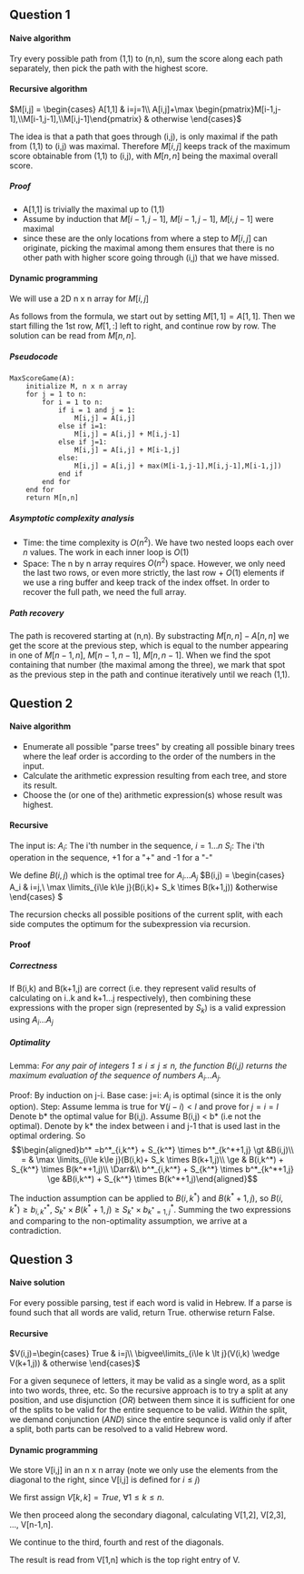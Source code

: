 ## Question 1
#### Naive algorithm
Try every possible path from (1,1) to (n,n), sum the score along each path separately, then pick the path with the highest score.


#### Recursive algorithm
$M[i,j] = \begin{cases}
A[1,1] & i=j=1\\
A[i,j]+\max \begin{pmatrix}M[i-1,j-1],\\M[i-1,j-1],\\M[i,j-1]\end{pmatrix} & otherwise
\end{cases}$

The idea is that a path that goes through (i,j), is only maximal if the path from (1,1) to (i,j) was maximal. Therefore $M[i,j]$ keeps track of the maximum score obtainable from (1,1) to (i,j), with $M[n,n]$ being the maximal overall score.


##### Proof
- A[1,1] is trivially the maximal up to (1,1)
- Assume by induction that $M[i-1,j-1],\ M[i-1,j-1],\ M[i,j-1]$ were maximal
- since these are the only locations from where a step to $M[i,j]$ can originate, picking the maximal among them ensures that there is no other path with higher score going through (i,j) that we have missed.

#### Dynamic programming
We will use a 2D n x n array for $M[i,j]$

As follows from the formula, we start out by setting $M[1,1]=A[1,1]$. Then we start filling the 1st row, $M[1,:]$ left to right, and continue row by row. The solution can be read from $M[n,n]$.

##### Pseudocode

```
MaxScoreGame(A):
    initialize M, n x n array
    for j = 1 to n:
        for i = 1 to n:
            if i = 1 and j = 1:
                M[i,j] = A[i,j]
            else if i=1:
                M[i,j] = A[i,j] + M[i,j-1]
            else if j=1:
                M[i,j] = A[i,j] + M[i-1,j]
            else:
                M[i,j] = A[i,j] + max(M[i-1,j-1],M[i,j-1],M[i-1,j])
            end if
        end for
    end for
    return M[n,n]
```

##### Asymptotic complexity analysis
- Time: the time complexity is $O(n^2)$. We have two nested loops each over $n$ values. The work in each inner loop is $O(1)$
- Space: The n by n array requires $O(n^2)$ space. However, we only need the last two rows, or even more strictly, the last row + $O(1)$ elements if we use a ring buffer and keep track of the index offset. In order to recover the full path, we need the full array.

##### Path recovery
The path is recovered starting at (n,n). By substracting $M[n,n]-A[n,n]$ we get the score at the previous step, which is equal to the number appearing in one of $M[n-1,n],\ M[n-1,n-1],\ M[n, n-1]$. When we find the spot containing that number (the maximal among the three), we mark that spot as the previous step in the path and continue iteratively until we reach (1,1).



## Question 2
#### Naive algorithm
- Enumerate all possible "parse trees" by creating all possible binary trees where the leaf order is according to the order of the numbers in the input.
- Calculate the arithmetic expression resulting from each tree, and store its result.
- Choose the (or one of the) arithmetic expression(s) whose result was highest.

#### Recursive


The input is:
$A_i$: The i'th number in the sequence, $i=1\ldots n$
$S_i$: The i'th operation in the sequence, +1 for a "+" and -1 for a "-"

<!--
The output is:
$T = (C_L,C_R)$ A binary tree node where each child can be either a tree or an $A_i$ input.
-->

We define $B(i,j)$ which is the optimal tree for $A_i \ldots A_j$
$B(i,j) = \begin{cases}
A_i & i=j,\\
\max \limits_{i\le k\le j}(B(i,k)+ S_k \times B(k+1,j)) &otherwise
\end{cases}
$

The recursion checks all possible positions of the current split, with each side computes the optimum for the subexpression via recursion.



#### Proof
##### Correctness
If B(i,k) and B(k+1,j) are correct (i.e. they represent valid results of calculating on i..k and k+1...j respectively), then combining these expressions with the proper sign (represented by $S_k$) is a valid expression using $A_i\ldots A_j$

##### Optimality
Lemma: _For any pair of integers $1 \le i \le j \le n$, the function B(i,j) returns the maximum evaluation of the sequence of numbers $A_i \ldots A_j$._

Proof: By induction on j-i.
Base case: j=i: $A_i$ is optimal (since it is the only option).
Step: Assume lemma is true for $\forall(j-i) \lt l$ and prove for $j=i=l$
Denote b* the optimal value for B(i,j). Assume B(i,j) < b* (i.e not the optimal). 
Denote by k* the index between i and j-1 that is used last in the optimal ordering. So 
$$\begin{aligned}b^* =b^*_{i,k^*} + S_{k^*} \times b^*_{k^*+1,j}  \gt &B(i,j)\\
= & \max \limits_{i\le k\le j}(B(i,k)+ S_k \times B(k+1,j)\\
\ge & B(i,k^*) + S_{k^*} \times B(k^*+1,j)\\
\Darr&\\
b^*_{i,k^*} + S_{k^*} \times b^*_{k^*+1,j} \ge &B(i,k^*) + S_{k^*} \times B(k^*+1,j)\end{aligned}$$



The induction assumption can be applied to $B(i,k^*)$ and $B(k^*+1,j)$, so $B(i,k^*) \ge b^*_{i,k^*},\  S_{k^*} \times B(k^*+1,j) \ge S_{k^*} \times b^*_{k^*=1,j}$. Summing the two expressions and comparing to the non-optimality assumption, we arrive at a contradiction.

## Question 3
#### Naive solution
For every possible parsing, test if each word is valid in Hebrew. If a parse is found such that all words are valid, return True. otherwise return False.

#### Recursive

$V(i,j)=\begin{cases}
True & i=j\\
\bigvee\limits_{i\le k \lt j}(V(i,k) \wedge V(k+1,j)) & otherwise
\end{cases}$

For a given sequnece of letters, it may be valid as a single word, as a split into two words, three, etc. So the recursive approach is to try a split at any position, and use disjunction (_OR_) between them since it is sufficient for one of the splits to be valid for the entire sequence to be valid. _Within_ the split, we demand conjunction (_AND_) since the entire sequnce is valid only if after a split, both parts can be resolved to a valid Hebrew word.


#### Dynamic programming
We store V[i,j] in an n x n array (note we only use the elements from the diagonal to the right, since V[i,j] is defined for $i \le j$)

We first assign $V[k,k]=True,\ \forall 1 \le k \le n$.

We then proceed along the secondary diagonal, calculating V[1,2], V[2,3], ..., V[n-1,n].

We continue to the third, fourth and rest of the diagonals.

The result is read from V[1,n] which is the top right entry of V.







